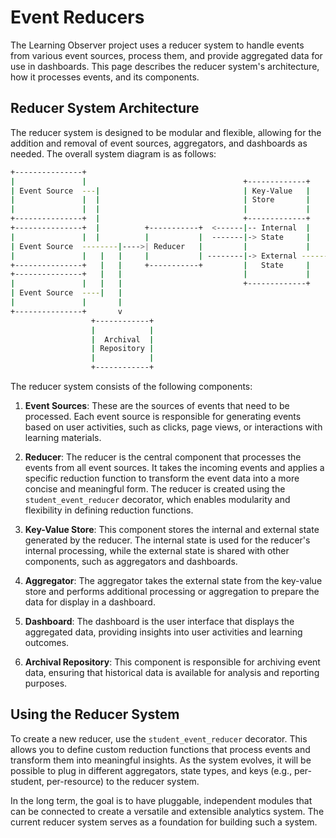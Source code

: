 # Event Reducers

The Learning Observer project uses a reducer system to handle events from various event sources, process them, and provide aggregated data for use in dashboards. This page describes the reducer system's architecture, how it processes events, and its components.

## Reducer System Architecture

The reducer system is designed to be modular and flexible, allowing for the addition and removal of event sources, aggregators, and dashboards as needed. The overall system diagram is as follows:

```bash
+---------------+
|               |                                   +-------------+
| Event Source  ---|                                | Key-Value   |
|               |  |                                | Store       |
|               |  |                                |             |
+---------------+  |                                +-------------+
+---------------+  |          +-----------+  <------|-- Internal  |
|               |  |          |           |  -------|-> State     |       +------------+      +------------+
| Event Source  --------|---->| Reducer   |         |             |       |            |      |            |
|               |   |   |     |           | --------|-> External -------->| Aggregator |----> | Dashboard  |
+---------------+   |   |     +-----------+         |   State     |       |            |      |            |
+---------------+   |   |                           |             |       +------------+      +------------+
|               |   |   |                           +-------------+
| Event Source  ----|   |
|               |       |
+---------------+       v
                  +------------+
                  |            |
                  |  Archival  |
                  | Repository |
                  |            |
                  +------------+
```

The reducer system consists of the following components:

1. **Event Sources**: These are the sources of events that need to be processed. Each event source is responsible for generating events based on user activities, such as clicks, page views, or interactions with learning materials.

2. **Reducer**: The reducer is the central component that processes the events from all event sources. It takes the incoming events and applies a specific reduction function to transform the event data into a more concise and meaningful form. The reducer is created using the `student_event_reducer` decorator, which enables modularity and flexibility in defining reduction functions.

3. **Key-Value Store**: This component stores the internal and external state generated by the reducer. The internal state is used for the reducer's internal processing, while the external state is shared with other components, such as aggregators and dashboards.

4. **Aggregator**: The aggregator takes the external state from the key-value store and performs additional processing or aggregation to prepare the data for display in a dashboard.

5. **Dashboard**: The dashboard is the user interface that displays the aggregated data, providing insights into user activities and learning outcomes.

6. **Archival Repository**: This component is responsible for archiving event data, ensuring that historical data is available for analysis and reporting purposes.

## Using the Reducer System

To create a new reducer, use the `student_event_reducer` decorator. This allows you to define custom reduction functions that process events and transform them into meaningful insights. As the system evolves, it will be possible to plug in different aggregators, state types, and keys (e.g., per-student, per-resource) to the reducer system.

In the long term, the goal is to have pluggable, independent modules that can be connected to create a versatile and extensible analytics system. The current reducer system serves as a foundation for building such a system.

